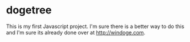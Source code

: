 dogetree
========

This is my first Javascript project. I'm sure there is a better way to do this and I'm sure its already done over at http://windoge.com.
